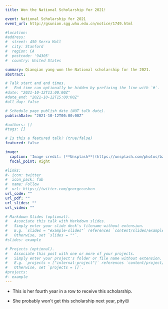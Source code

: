 ```yaml
---
title: Won the National Scholarship for 2021!

event: National Scholarship for 2021
event_url: http://gsunion.sgg.whu.edu.cn/notice/1749.html

#location: 
#address:
#  street: 450 Serra Mall
#  city: Stanford
#  region: CA
#  postcode: '94305'
#  country: United States

summary: Qianqian yang won the National scholarship for the 2021.  
abstract: 

# Talk start and end times.
#   End time can optionally be hidden by prefixing the line with `#`.
#date: "2021-10-12T13:00:00Z"
#date_end: "2021-10-12T15:00:00Z"
#all_day: false

# Schedule page publish date (NOT talk date).
publishDate: "2021-10-12T00:00:00Z"

#authors: []
#tags: []

# Is this a featured talk? (true/false)
featured: false

image:
  caption: 'Image credit: [**Unsplash**](https://unsplash.com/photos/bzdhc5b3Bxs)'
  focal_point: Right

#links:
#- icon: twitter
#  icon_pack: fab
#  name: Follow
#  url: https://twitter.com/georgecushen
url_code: ""
url_pdf: ""
url_slides: ""
url_video: ""

# Markdown Slides (optional).
#   Associate this talk with Markdown slides.
#   Simply enter your slide deck's filename without extension.
#   E.g. `slides = "example-slides"` references `content/slides/example-slides.md`.
#   Otherwise, set `slides = ""`.
#slides: example

# Projects (optional).
#   Associate this post with one or more of your projects.
#   Simply enter your project's folder or file name without extension.
#   E.g. `projects = ["internal-project"]` references `content/project/deep-learning/index.md`.
#   Otherwise, set `projects = []`.
#projects:
#- example
---
```


- This is her fourth year in a row to receive this scholarship.

- She probably won't get this scholarship next year, pity😔

